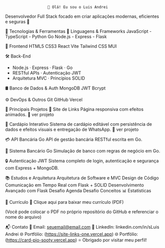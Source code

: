                        👋 Olá! Eu sou o Luis Andrei
   Desenvolvedor Full Stack focado em criar aplicações modernas, eficientes e seguras 🚀

🚀 Tecnologias & Ferramentas
🧠 Linguagens & Frameworks
JavaScript - TypeScript - Python 
Go Node.js - Express - Flask

🎨 Frontend
HTML5 CSS3 React Vite 
Tailwind CSS MUI

🛠 Back-End  
- Node.js · Express · Flask · Go  
- RESTful APIs · Autenticação JWT  
- Arquitetura MVC · Princípios SOLID  

🛢 Banco de Dados & Auth
MongoDB JWT Bcrypt

⚙️ DevOps & Outros
Git GitHub Vercel

💼 Principais Projetos
🔗 Site de Links
Página responsiva com efeitos animados.
🔗 ver projeto

🧾 Cardápio Interativo
Sistema de cardápio editável com persistência de dados e efeitos visuais e entregação de WhatsApp. 🔗 ver projeto

💳 API Bancária Go
API de gestão bancária RESTful escrita em Go.

🧱 Sistema Bancário Go
Simulação de banco com regras de negócio em Go.

🔒 Autenticação JWT
Sistema completo de login, autenticação e segurança com Express + MongoDB.

📚 Estudos e Arquitetura
Arquitetura de Software e MVC
Design de Código
Comunicação em Tempo Real com Flask + SOLID
Desenvolvimento Avançado com Flask
Desafio Agenda
Desafio Conceitos
📊 Estatísticas
 
📄 Currículo
📄 Clique aqui para baixar meu currículo (PDF)

(Você pode colocar o PDF no próprio repositório do GitHub e referenciar o nome do arquivo)

📬 Contato
📧 Email: seuemail@email.com
💼 LinkedIn: linkedin.com/in/sLuis Andrei
🌐 Portfólio: (https://site-links-one.vercel.app)
🌐 Portfólio: (https://card-pio-sooty.vercel.app)
⭐ Obrigado por visitar meu perfil!
